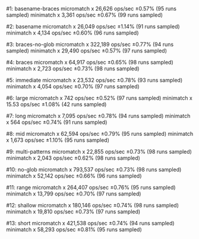 #1: basename-braces
  micromatch x 26,626 ops/sec ±0.57% (95 runs sampled)
  minimatch x 3,361 ops/sec ±0.67% (99 runs sampled)

#2: basename
  micromatch x 26,049 ops/sec ±1.14% (91 runs sampled)
  minimatch x 4,134 ops/sec ±0.60% (96 runs sampled)

#3: braces-no-glob
  micromatch x 322,189 ops/sec ±0.77% (94 runs sampled)
  minimatch x 29,490 ops/sec ±0.57% (97 runs sampled)

#4: braces
  micromatch x 64,917 ops/sec ±0.65% (98 runs sampled)
  minimatch x 2,723 ops/sec ±0.73% (98 runs sampled)

#5: immediate
  micromatch x 23,532 ops/sec ±0.78% (93 runs sampled)
  minimatch x 4,054 ops/sec ±0.70% (97 runs sampled)

#6: large
  micromatch x 742 ops/sec ±0.52% (97 runs sampled)
  minimatch x 15.53 ops/sec ±1.08% (42 runs sampled)

#7: long
  micromatch x 7,095 ops/sec ±0.78% (94 runs sampled)
  minimatch x 564 ops/sec ±0.74% (91 runs sampled)

#8: mid
  micromatch x 62,594 ops/sec ±0.79% (95 runs sampled)
  minimatch x 1,673 ops/sec ±1.10% (95 runs sampled)

#9: multi-patterns
  micromatch x 22,855 ops/sec ±0.73% (98 runs sampled)
  minimatch x 2,043 ops/sec ±0.62% (98 runs sampled)

#10: no-glob
  micromatch x 793,537 ops/sec ±0.73% (98 runs sampled)
  minimatch x 52,142 ops/sec ±0.66% (96 runs sampled)

#11: range
  micromatch x 264,407 ops/sec ±0.76% (95 runs sampled)
  minimatch x 13,799 ops/sec ±0.70% (97 runs sampled)

#12: shallow
  micromatch x 180,146 ops/sec ±0.74% (98 runs sampled)
  minimatch x 19,810 ops/sec ±0.73% (97 runs sampled)

#13: short
  micromatch x 421,538 ops/sec ±0.74% (94 runs sampled)
  minimatch x 58,293 ops/sec ±0.81% (95 runs sampled)
